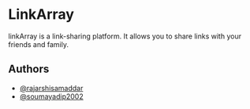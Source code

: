 # LinkArray

linkArray is a link-sharing platform. It allows you to share links with your friends and family.

## Authors

- [@rajarshisamaddar](https://github.com/rajarshisamaddar)
- [@soumayadip2002](https://github.com/soumayadip2002)
